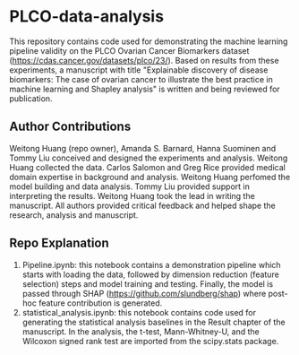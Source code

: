 # PLCO-data-analysis
This repository contains code used for demonstrating the machine learning pipeline validity on the PLCO Ovarian Cancer Biomarkers dataset (https://cdas.cancer.gov/datasets/plco/23/). Based on results from these experiments, a manuscript with title "Explainable discovery of disease biomarkers: The case of ovarian cancer to illustrate the best practice in machine learning and Shapley analysis" is written and being reviewed for publication. 

## Author Contributions
Weitong Huang (repo owner), Amanda S. Barnard, Hanna Suominen and Tommy Liu conceived and designed the experiments and analysis. Weitong Huang collected the data. Carlos Salomon and Greg Rice provided medical domain expertise in background and analysis. Weitong Huang perfomed the model building and data analysis. Tommy Liu provided support in interpreting the results. Weitong Huang took the lead in writing the manuscript. All authors provided critical feedback and helped shape the research, analysis and manuscript.

## Repo Explanation
1. Pipeline.ipynb: this notebook contains a demonstration pipeline which starts with loading the data, followed by dimension reduction (feature selection) steps and model training and testing. Finally, the model is passed through SHAP (https://github.com/slundberg/shap) where post-hoc feature contribution is generated. 
2. statistical_analysis.ipynb: this notebook contains code used for generating the statistical analysis baselines in the Result chapter of the manuscript. In the analysis, the t-test, Mann-Whitney-U, and the Wilcoxon signed rank test are imported from the scipy.stats package. 
